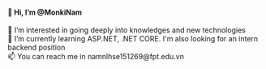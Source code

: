 <h4>👋 Hi, I’m @MonkiNam </h4>
👀 I’m interested in going deeply into knowledges and new technologies<br>
🌱 I’m currently learning ASP.NET, .NET CORE. I'm also looking for an intern backend position<br>
📫 You can reach me in namnlhse151269@fpt.edu.vn

